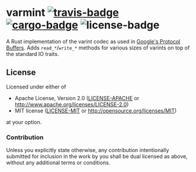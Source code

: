 # varmint [![travis-badge][]][travis] [![cargo-badge][]][cargo] ![license-badge][]

A Rust implementation of the varint codec as used in [Google's Protocol
Buffers][protobuf]. Adds `read_*`/`write_*` methods for various sizes of varints
on top of the standard IO traits.

## License

Licensed under either of

 * Apache License, Version 2.0 ([LICENSE-APACHE](LICENSE-APACHE) or http://www.apache.org/licenses/LICENSE-2.0)
 * MIT license ([LICENSE-MIT](LICENSE-MIT) or http://opensource.org/licenses/MIT)

at your option.

### Contribution

Unless you explicitly state otherwise, any contribution intentionally submitted
for inclusion in the work by you shall be dual licensed as above, without any
additional terms or conditions.

[travis-badge]: https://img.shields.io/travis/Nemo157/varmint-rs/master.svg?style=flat-square
[travis]: https://travis-ci.org/Nemo157/varmint-rs
[cargo-badge]: https://img.shields.io/crates/v/varmint.svg?style=flat-square
[cargo]: https://crates.io/crates/varmint
[license-badge]: https://img.shields.io/badge/license-MIT/Apache--2.0-lightgray.svg?style=flat-square

[protobuf]: https://developers.google.com/protocol-buffers/docs/encoding#varints
